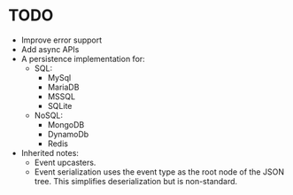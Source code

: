 # TODO

- Improve error support
- Add async APIs
- A persistence implementation for:
  - SQL:
    - MySql
    - MariaDB
    - MSSQL
    - SQLite
  - NoSQL:
    - MongoDB
    - DynamoDb
    - Redis
- Inherited notes:
  - Event upcasters.
  - Event serialization uses the event type as the root node of the JSON tree.
    This simplifies deserialization but is non-standard.
